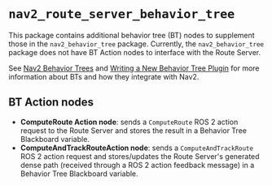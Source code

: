 # `nav2_route_server_behavior_tree`

This package contains additional behavior tree (BT) nodes to supplement those in the `nav2_behavior_tree`
package. Currently, the `nav2_behavior_tree` package does not have BT Action nodes to interface with the
Route Server.

See [Nav2 Behavior Trees](https://navigation.ros.org/behavior_trees/index.html) and
[Writing a New Behavior Tree Plugin](https://navigation.ros.org/plugin_tutorials/docs/writing_new_bt_plugin.html)
for more information about BTs and how they integrate with Nav2.

## BT Action nodes

- **ComputeRoute Action node**: sends a `ComputeRoute` ROS 2 action request to the Route Server and stores
  the result in a Behavior Tree Blackboard variable.
- **ComputeAndTrackRouteAction node**: sends a `ComputeAndTrackRoute` ROS 2 action request and stores/updates
  the Route Server's generated dense path (received through a ROS 2 action feedback message) in a Behavior
  Tree Blackboard variable.
